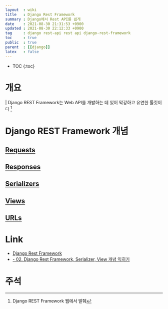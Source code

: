 ```yaml
---
layout  : wiki
title   : Django Rest Framework
summary : Django에서 Rest API를 쉽게
date    : 2021-08-30 21:31:53 +0900
updated : 2021-08-30 22:12:33 +0900
tag     : django rest-api rest api django-rest-framework
toc     : true
public  : true
parent  : [[django]]
latex   : false
---
```

* TOC
{:toc}

# 개요
| Django REST Framework는 Web API를 개발하는 데 있어 막강하고 유연한 툴킷이다 [^rest-framework-intro]

# Django REST Framework 개념

## [Requests](https://www.django-rest-framework.org/api-guide/requests/)

## [Responses](https://www.django-rest-framework.org/api-guide/responses/)

## [Serializers](https://www.django-rest-framework.org/api-guide/serializers/)

## [Views](https://www.django-rest-framework.org/tutorial/quickstart/#views)

## [URLs](https://www.django-rest-framework.org/tutorial/quickstart/#urls)

# Link
* [Django Rest Framework](https://www.django-rest-framework.org/)
* [<DevKor/> - 02. Django Rest Framework, Serializer, View 개념 익히기](https://devkor.tistory.com/entry/03-Django-Rest-Framework-Serializer-View-%EA%B0%9C%EB%85%90-%EC%9D%B5%ED%9E%88%EA%B8%B0)

# 주석
[^rest-framework-intro]: Django REST Framework 웹에서 발췌
